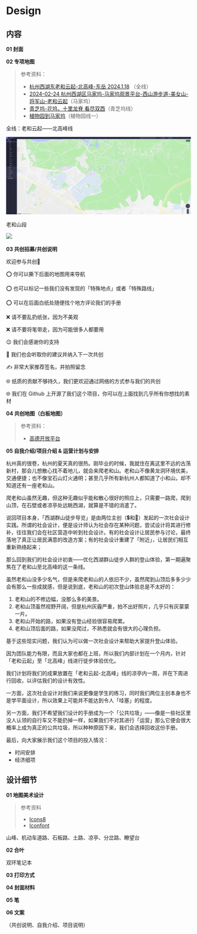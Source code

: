# Design

## 内容

**01 封面**

**02 专项地图**

> 参考资料：
>
> - [杭州西湖东老和云起-北高峰-东岳 2024.1.18](https://www.2bulu.com/track/t-%25252BXBJ7uKftD3p%25252FR2KBg5Tzw%25253D%25253D.htm) （全线）
> - [2024-02-24 杭州西湖区马家坞-马家坞观景平台-西山游步道-美女山-将军山-老和云起](https://www.2bulu.com/track/t-JZeAztVtiszp%25252FR2KBg5Tzw%25253D%25253D.htm)（马家坞）
> - [青芝坞-花坞，十里龙脊 看尽双西](https://www.2bulu.com/track/t-rXrtPqj4ik3p%25252FR2KBg5Tzw%25253D%25253D.htm)（青芝坞线）
> - [植物园到马家坞](https://www.2bulu.com/track/t-sDb5oU3m7Q%25252Fp%25252FR2KBg5Tzw%25253D%25253D.htm)（植物园线一）

全线：老和云起——北高峰线

![](../images/全景图.png)

老和山段

![](../images/A段.png)



**03 共创招募/共创说明**

欢迎参与共创👏

⭕️ 你可以撕下后面的地图用来导航

⭕️ 也可以标记一些我们没有发现的「特殊地点」或者「特殊路线」

⭕️ 可以在后面白纸处随便找个地方评论我们的手册

❌ 请不要乱扔纸张，因为不美观

❌ 请不要将笔带走，因为可能很多人都要用

😉 我们会感谢你的支持

🧐 我们也会听取你的建议并纳入下一次共创

✍️ 非常大家推荐签名，并拍照留念

🌐 纸质的贡献不够持久，我们更欢迎通过网络的方式参与我们的共创

🌐 我们在 Github 上开源了我们这个项目，你可以在上面找到几乎所有你想找的素材



**04 共创地图（白板地图）**

> 参考资料：
>
> - [高德开放平台](https://lbs.amap.com/)

**05 自我介绍/项目介绍 & 运营计划与安排**

杭州真的很卷，杭州的夏天真的很热。刚毕业的时候，我就住在离这里不远的古荡新村，那会儿想散心找不着地儿，就会来爬老和山。老和山不像黄龙洞环境优美，交通便捷；也不像宝石山灯火通明；甚至几乎所有新杭州人都知道了小和山，却不知道还有一座老和山。

爬老和山虽然无趣，但这种无趣似乎能和散心很好的照应上，只需要一路爬，爬到山顶，在石壁或者凉亭处远眺西湖，就算是不错的消遣了。

说回项目本身，「西湖群山徒步导览」是由两位主创（💲和🥃）发起的一次社会设计实践。所谓的社会设计，便是设计师认为社会存在某种问题，尝试设计将其进行修补，往往我们会在社区营造中听到社会设计。有的社会设计让居民参与讨论，最终落地了真正让居民满意的改造方案；有的社会设计重建了「附近」，让居民们相互重新熟络起来；

那么回到我们的社会设计初衷——优化西湖群山徒步人群的登山体验，第一期遍聚焦在了老和山至北高峰的这一条线。

虽然老和山没多少名气，但是来爬老和山的人依旧不少，虽然爬到山顶后多多少少会有那么一些成就感，但是说到底，老和山的初次登山体验总是不太好的：

1. 老和山的不修边幅，没那么多的美景。
2. 老和山顶虽然视野开阔，但是杭州灰霾严重，拍不出好照片，几乎只有灰蒙蒙一片。
3. 老和山开始的路，如果没有登山经验很容易爬累。
4. 老和山顶后面的路，如果没爬过，不熟悉就会有很大的心理负担。

基于这些现实问题，我们认为可以做一次社会设计来帮助大家提升登山体验。

因为团队能力有限，而且大家也都在上班，所以我们内部计划在一个月内，针对「老和云起」至「北高峰」线进行徒步体验优化。

我们计划将我们的成果放置在「老和云起-北高峰」线的凉亭内一周，并在下周进行回收，以评估我们的设计有效性。

一方面，这次社会设计对我们来说更像是学生的练习，同时我们两位主创本身也不是学平面设计，所以效果上可能并不能达到令人「哇塞」的程度。

另一方面，我们不希望我们设计的手册成为一个「公共垃圾」——像是一些社区里没人认领的自行车又不能扔掉一样，如果我们不对其进行「运营」那么它便会很大概率上成为真正的公共垃圾，所以种种原因下来，我们会选择回收这份手册。

最后，向大家展示我们这个项目的投入情况：

- 时间安排
- 经济细项



## 设计细节

**01 地图美术设计**

> 参考资料
>
> - [Icons8](https://icons8.com/icons/set/trees)
> - [Iconfont](https://www.iconfont.cn/?spm=a313x.search_index.i3.d4d0a486a.674f3a811EGPhK)

山峰、机动车道路、石板路、土路、凉亭、分岔路、瞭望台



**02 合叶**

双环笔记本

**03 打印方式**

**04 封面材料**

**05 笔**

**06 文案**

（共创说明、自我介绍、项目说明）


